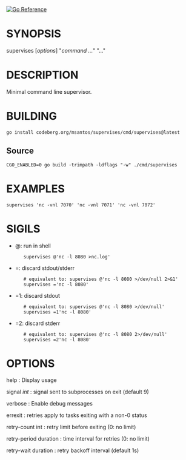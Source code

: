 [![Go Reference](https://pkg.go.dev/badge/codeberg.org/msantos/supervises.svg)](https://pkg.go.dev/codeberg.org/msantos/supervises)

# SYNOPSIS

supervises [*options*] "*command* *...*" "..."

# DESCRIPTION

Minimal command line supervisor.

# BUILDING

```
go install codeberg.org/msantos/supervises/cmd/supervises@latest
```

## Source

```
CGO_ENABLED=0 go build -trimpath -ldflags "-w" ./cmd/supervises
```

# EXAMPLES

```
supervises 'nc -vnl 7070' 'nc -vnl 7071' 'nc -vnl 7072'
```

# SIGILS

* @: run in shell

  ```
     supervises @'nc -l 8080 >nc.log'
  ```

* =: discard stdout/stderr

  ```
     # equivalent to: supervises @'nc -l 8080 >/dev/null 2>&1'
     supervises ='nc -l 8080'
  ```

* =1: discard stdout

  ```
     # equivalent to: supervises @'nc -l 8080 >/dev/null'
     supervises =1'nc -l 8080'
  ```

* =2: discard stderr

  ```
     # equivalent to: supervises @'nc -l 8080 2>/dev/null'
     supervises =2'nc -l 8080'
  ```

# OPTIONS

help
: Display usage

signal *int*
: signal sent to subprocesses on exit (default 9)

verbose
: Enable debug messages

errexit
: retries apply to tasks exiting with a non-0 status

retry-count int
: retry limit before exiting (0: no limit)

retry-period duration
: time interval for retries (0: no limit)

retry-wait duration
: retry backoff interval (default 1s)
